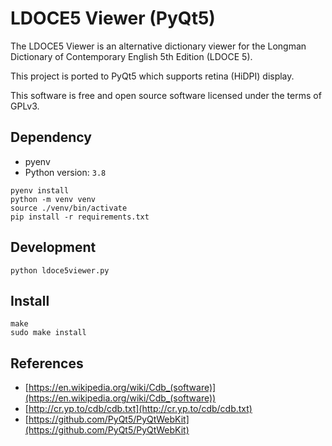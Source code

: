 # LDOCE5 Viewer (PyQt5)

The LDOCE5 Viewer is an alternative dictionary viewer for the Longman Dictionary of Contemporary English 5th 
Edition (LDOCE 5).

This project is ported to PyQt5 which supports retina (HiDPI) display.  

This software is free and open source software licensed under the terms of GPLv3.

## Dependency

- pyenv
- Python version: `3.8`

```shell
pyenv install
python -m venv venv
source ./venv/bin/activate
pip install -r requirements.txt
```

## Development

```shell
python ldoce5viewer.py
```

## Install

```shell
make
sudo make install
```

## References

- [https://en.wikipedia.org/wiki/Cdb_(software)](https://en.wikipedia.org/wiki/Cdb_(software))
- [http://cr.yp.to/cdb/cdb.txt](http://cr.yp.to/cdb/cdb.txt)
- [https://github.com/PyQt5/PyQtWebKit](https://github.com/PyQt5/PyQtWebKit)
